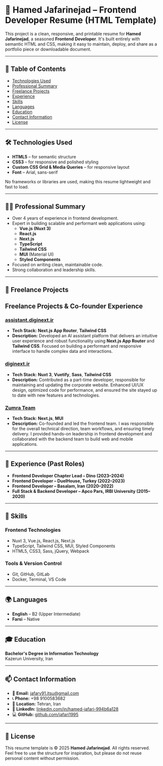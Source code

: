 # 💼 Hamed Jafarinejad – Frontend Developer Resume (HTML Template)

This project is a clean, responsive, and printable resume for **Hamed Jafarinejad**, a seasoned **Frontend Developer**. It's built entirely with semantic HTML and CSS, making it easy to maintain, deploy, and share as a portfolio piece or downloadable document.

---

## 🧾 Table of Contents

- [Technologies Used](#technologies-used)
- [Professional Summary](#professional-summary)
- [Freelance Projects](#freelance-projects)
- [Experience](#experience)
- [Skills](#skills)
- [Languages](#languages)
- [Education](#education)
- [Contact Information](#contact-information)
- [License](#license)

---

## 🛠 Technologies Used

- **HTML5** – for semantic structure
- **CSS3** – for responsive and polished styling
- **Custom CSS Grid & Media Queries** – for responsive layout
- **Font** – Arial, sans-serif

No frameworks or libraries are used, making this resume lightweight and fast to load.

---

## 🧑‍💻 Professional Summary

- Over 4 years of experience in frontend development.
- Expert in building scalable and performant web applications using:
  - **Vue.js (Nuxt 3)**
  - **React.js**
  - **Next.js**
  - **TypeScript**
  - **Tailwind CSS**
  - **MUI** (Material UI)
  - **Styled Components**
- Focused on writing clean, maintainable code.
- Strong collaboration and leadership skills.

---

## 🔧 Freelance Projects

## Freelance Projects & Co-founder Experience

### **[assistant.diginext.ir](https://assistant.diginext.ir)**

- **Tech Stack:** **Next.js App Router**, **Tailwind CSS**
- **Description:** Developed an AI assistant platform that delivers an intuitive user experience and robust functionality using **Next.js App Router** and **Tailwind CSS**. Focused on building a performant and responsive interface to handle complex data and interactions.

### **[diginext.ir](https://diginext.ir)**

- **Tech Stack:** **Nuxt 3**, **Vuetify**, **Sass**, **Tailwind CSS**
- **Description:** Contributed as a part-time developer, responsible for maintaining and updating the corporate website. Enhanced UI/UX design, optimized code for performance, and ensured the site stayed up to date with new features and technologies.

### **[Zumra Team](https://zumra.iq)**

- **Tech Stack:** **Next.js**, **MUI**
- **Description:** Co-founded and led the frontend team. I was responsible for the overall technical direction, team workflows, and ensuring timely delivery. I provided hands-on leadership in frontend development and collaborated with the backend team to build web and mobile applications.

---

## 🧳 Experience (Past Roles)

- **Frontend Developer Chapter Lead – Dino (2023–2024)**
- **Frontend Developer – DuelHouse, Turkey (2022–2023)**
- **Frontend Developer – Basalam, Iran (2020–2022)**
- **Full Stack & Backend Developer – Apco Pars, IRBI University (2015–2020)**

---

## 🧰 Skills

### Frontend Technologies

- Nuxt 3, Vue.js, React.js, Next.js
- TypeScript, Tailwind CSS, MUI, Styled Components
- HTML5, CSS3, Sass, jQuery, Webpack

### Tools & Version Control

- Git, GitHub, GitLab
- Docker, Terminal, VS Code

---

## 🌍 Languages

- **English** – B2 (Upper Intermediate)
- **Farsi** – Native

---

## 🎓 Education

**Bachelor's Degree in Information Technology**  
Kazerun University, Iran

---

## 📫 Contact Information

- 📧 **Email:** jafary91.itsu@gmail.com
- 📞 **Phone:** +98 9100583682
- 📍 **Location:** Tehran, Iran
- 🔗 **LinkedIn:** [linkedin.com/in/hamed-jafari-994b6a128](https://www.linkedin.com/in/hamed-jafari-994b6a128/)
- 💻 **GitHub:** [github.com/jafari1995](https://github.com/jafari1995)

---

## 📄 License

This resume template is © 2025 **Hamed Jafarinejad**. All rights reserved.  
Feel free to use the structure for inspiration, but please do not reuse personal content without permission.
